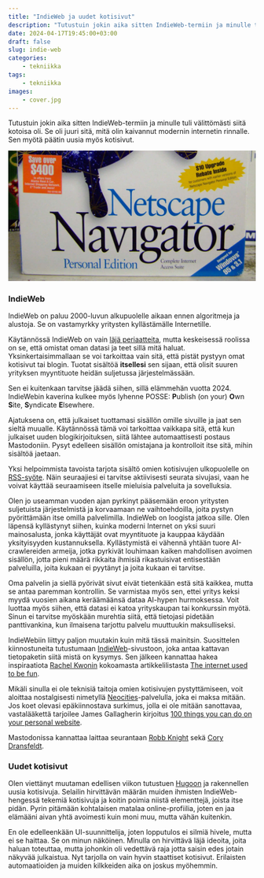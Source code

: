 ```yaml
---
title: "IndieWeb ja uudet kotisivut"
description: "Tutustuin jokin aika sitten IndieWeb-termiin ja minulle tuli välittömästi siitä kotoisa oli. Se oli juuri sitä, mitä olin kaivannut modernin internetin rinnalle."
date: 2024-04-17T19:45:00+03:00
draft: false
slug: indie-web
categories:
    - tekniikka
tags:
    - tekniikka
images:
    - cover.jpg
---
```

Tutustuin jokin aika sitten IndieWeb-termiin ja minulle tuli välittömästi siitä kotoisa oli. Se oli juuri sitä, mitä olin kaivannut modernin internetin rinnalle. Sen myötä päätin uusia myös kotisivut.

<!--more-->

![Netscape Navigator -myyntipaketti. Paketissa lukee, että se on suunniteltu Windows 95 ja 3.1 käyttöjärjestelmille.](cover.jpg "Netscape Navigatorilla tuli surffailtua aikana, jolloin Internet oli hauska ja varsin harmiton. Kuva: Greg Dunlap")

### IndieWeb
IndieWeb on paluu 2000-luvun alkupuolelle aikaan ennen algoritmeja ja alustoja. Se on vastamyrkky yritysten kyllästämälle Internetille.

Käytännössä IndieWeb on vain [läjä periaatteita](https://indieweb.org/principles), mutta keskeisessä roolissa on se, että omistat oman datasi ja teet sillä mitä haluat. Yksinkertaisimmallaan se voi tarkoittaa vain sitä, että pistät pystyyn omat kotisivut tai blogin. Tuotat sisältöä **itsellesi** sen sijaan, että olisit suuren yrityksen myyntituote heidän suljetussa järjestelmässään.

Sen ei kuitenkaan tarvitse jäädä siihen, sillä elämmehän vuotta 2024. IndieWebin kaverina kulkee myös lyhenne POSSE: **P**ublish (on your) **O**wn **S**ite, **S**yndicate **E**lsewhere.

Ajatuksena on, että julkaiset tuottamasi sisällön omille sivuille ja jaat sen sieltä muualle. Käytännössä tämä voi tarkoittaa vaikkapa sitä, että kun julkaiset uuden blogikirjoituksen, siitä lähtee automaattisesti postaus Mastodoniin. Pysyt edelleen sisällön omistajana ja kontrolloit itse sitä, mihin sisältöä jaetaan.

Yksi helpoimmista tavoista tarjota sisältö omien kotisivujen ulkopuolelle on [RSS-syöte](https://fi.wikipedia.org/wiki/RSS). Näin seuraajiesi ei tarvitse aktiivisesti seurata sivujasi, vaan he voivat käyttää seuraamiseen itselle mieluisia palveluita ja sovelluksia.

Olen jo useamman vuoden ajan pyrkinyt pääsemään eroon yritysten suljetuista järjestelmistä ja korvaamaan ne vaihtoehdoilla, joita pystyn pyörittämään itse omilla palvelimilla. IndieWeb on loogista jatkoa sille. Olen läpensä kyllästynyt siihen, kuinka moderni Internet on yksi suuri mainosalusta, jonka käyttäjät ovat myyntituote ja kauppaa käydään yksityisyyden kustannuksella. Kyllästymistä ei vähennä yhtään tuore AI-crawlereiden armeija, jotka pyrkivät louhimaan kaiken mahdollisen avoimen sisällön, jotta pieni määrä rikkaita ihmisiä rikastuisivat entisestään palveluilla, joita kukaan ei pyytänyt ja joita kukaan ei tarvitse.

Oma palvelin ja siellä pyörivät sivut eivät tietenkään estä sitä kaikkea, mutta se antaa paremman kontrollin. Se varmistaa myös sen, ettei yritys keksi myydä vuosien aikana keräämäänsä dataa AI-hypen hurmoksessa. Voit luottaa myös siihen, että datasi ei katoa yrityskaupan tai konkurssin myötä. Sinun ei tarvitse myöskään murehtia siitä, että tietojasi pidetään panttivankina, kun ilmaisena tarjottu palvelu muuttuukin maksulliseksi.

IndieWebiin liittyy paljon muutakin kuin mitä tässä mainitsin. Suosittelen kiinnostuneita tutustumaan [IndieWeb](https://indieweb.org/)-sivustoon, joka antaa kattavan tietopaketin siitä mistä on kysymys. Sen jälkeen kannattaa hakea inspiraatiota [Rachel Kwonin](https://kwon.nyc/) kokoamasta artikkelilistasta [The internet used to be fun](https://projects.kwon.nyc/internet-is-fun/).

Mikäli sinulla ei ole teknisiä taitoja omien kotisivujen pystyttämiseen, voit aloittaa nostalgisesti nimetyllä [Neocities](https://neocities.org/)-palvelulla, joka ei maksa mitään. Jos koet olevasi epäkiinnostava surkimus, jolla ei ole mitään sanottavaa, vastalääkettä tarjoilee James Gallagherin kirjoitus [100 things you can do on your personal website](https://jamesg.blog/2024/02/19/personal-website-ideas/).

Mastodonissa kannattaa laittaa seurantaan [Robb Knight](https://social.lol/@robb) sekä [Cory Dransfeldt](https://social.lol/@cory).

### Uudet kotisivut
Olen viettänyt muutaman edellisen viikon tutustuen [Hugoon](https://hugo.io/) ja rakennellen uusia kotisivuja. Selailin hirvittävän määrän muiden ihmisten IndieWeb-hengessä tekemiä kotisivuja ja koitin poimia niistä elementtejä, joista itse pidän. Pyrin pitämään kohtalaisen matalaa online-profiilia, joten en jaa elämääni aivan yhtä avoimesti kuin moni muu, mutta vähän kuitenkin.

En ole edelleenkään UI-suunnittelija, joten lopputulos ei silmiä hivele, mutta ei se haittaa. Se on minun näköinen. Minulla on hirvittävä läjä ideoita, joita haluan toteuttaa, mutta johonkin oli vedettävä raja jotta saisin edes jotain näkyvää julkaistua. Nyt tarjolla on vain hyvin staattiset kotisivut. Erilaisten automaatioiden ja muiden kilkkeiden aika on joskus myöhemmin.